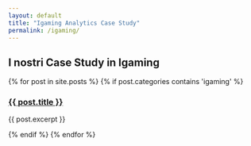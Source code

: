 ```yaml
---
layout: default
title: "Igaming Analytics Case Study"
permalink: /igaming/
---
```


<h2>I nostri Case Study in Igaming</h2>

{% for post in site.posts %}
  {% if post.categories contains 'igaming' %}
    <div>
      <h3><a href="{{ post.url }}">{{ post.title }}</a></h3>
      <p>{{ post.excerpt }}</p>
    </div>
  {% endif %}
{% endfor %}